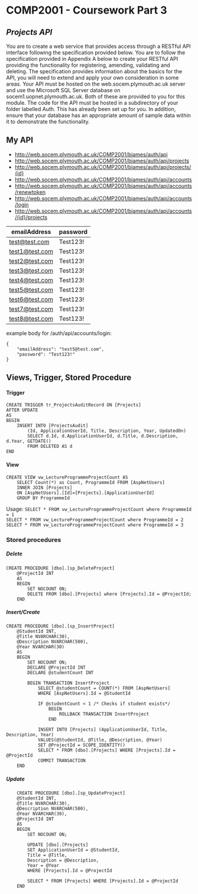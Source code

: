 # COMP2001 - Coursework Part 3
## _Projects API_

You are to create a web service that provides access through a RESTful API interface
following the specification provided below. You are to follow the specification provided in
Appendix A below to create your RESTful API providing the functionality for registering,
amending, validating and deleting. The specification provides information about the basics
for the API, you will need to extend and apply your own consideration in some areas.
Your API must be hosted on the web.socem.plymouth.ac.uk server and use the Microsoft
SQL Server database on socem1.uopnet.plymouth.ac.uk. Both of these are provided to
you for this module. The code for the API must be hosted in a subdirectory of your folder
labelled Auth. This has already been set up for you. In addition, ensure that your
database has an appropriate amount of sample data within it to demonstrate the
functionality.

## My API
- http://web.socem.plymouth.ac.uk/COMP2001/bjames/auth/api
- http://web.socem.plymouth.ac.uk/COMP2001/bjames/auth/api/projects
- http://web.socem.plymouth.ac.uk/COMP2001/bjames/auth/api/projects/{id}
- http://web.socem.plymouth.ac.uk/COMP2001/bjames/auth/api/accounts
- http://web.socem.plymouth.ac.uk/COMP2001/bjames/auth/api/accounts/renewtoken
- http://web.socem.plymouth.ac.uk/COMP2001/bjames/auth/api/accounts/login
- http://web.socem.plymouth.ac.uk/COMP2001/bjames/auth/api/accounts/{id}/projects


|  emailAddress |password   |
|---|---|
| test@test.com  |  Test123! |
| test1@test.com  |  Test123! |
| test2@test.com  | Test123!  |
| test3@test.com  |  Test123! |
| test4@test.com  |  Test123! |
| test5@test.com  |  Test123! |
| test6@test.com  | Test123!  |
| test7@test.com | Test123!  |
| test8@test.com | Test123!  |  
  
example body for /auth/api/accounts/login: 
```
{
    "emailAddress": "test5@test.com",
    "password": "Test123!"
}
```


## Views, Trigger, Stored Procedure
#### Trigger

```
CREATE TRIGGER tr_ProjectsAuditRecord ON [Projects]
AFTER UPDATE
AS
BEGIN
    INSERT INTO [ProjectsAudit]
        (Id, ApplicationUserId, Title, Description, Year, UpdatedOn)
        SELECT d.Id, d.ApplicationUserId, d.Title, d.Description, d.Year, GETDATE()
        FROM DELETED AS d
END
```
#### View

```
CREATE VIEW vw_LectureProgrammeProjectCount AS
    SELECT Count(*) as Count, ProgrammeId FROM [AspNetUsers]
    INNER JOIN [Projects]
    ON [AspNetUsers].[Id]=[Projects].[ApplicationUserId]
    GROUP BY ProgrammeId
```
Usage:
```SELECT * FROM vw_LectureProgrammeProjectCount where ProgrammeId = 1```  
```SELECT * FROM vw_LectureProgrammeProjectCount where ProgrammeId = 2```  
```SELECT * FROM vw_LectureProgrammeProjectCount where ProgrammeId = 3```  

### Stored procedures
##### Delete
```
CREATE PROCEDURE [dbo].[sp_DeleteProject]
    @ProjectId INT
    AS
    BEGIN
        SET NOCOUNT ON;
        DELETE FROM [dbo].[Projects] where [Projects].Id = @ProjectId; 
    END
```
##### Insert/Create
```
CREATE PROCEDURE [dbo].[sp_InsertProject]
    @StudentId INT,
    @Title NVARCHAR(30),
    @Description NVARCHAR(500),
    @Year NVARCHAR(30)  
    AS
    BEGIN
        SET NOCOUNT ON;
        DECLARE @ProjectId INT
        DECLARE @studentCount INT

        BEGIN TRANSACTION InsertProject
            SELECT @studentCount = COUNT(*) FROM [AspNetUsers]
            WHERE [AspNetUsers].Id = @StudentId

            IF @studentCount < 1 /* Checks if student exists*/
                BEGIN
                    ROLLBACK TRANSACTION InsertProject
                END
            
            INSERT INTO [Projects] (ApplicationUserId, Title, Description, Year)
            VALUES(@StudentId, @Title, @Description, @Year)                
            SET @ProjectId = SCOPE_IDENTITY()
            SELECT * FROM [dbo].[Projects] WHERE [Projects].Id = @ProjectId 
            COMMIT TRANSACTION                       
    END
```
##### Update
```
    CREATE PROCEDURE [dbo].[sp_UpdateProject]
    @StudentId INT,
    @Title NVARCHAR(30),
    @Description NVARCHAR(500),
    @Year NVARCHAR(30),
    @ProjectId INT
    AS
    BEGIN
        SET NOCOUNT ON;

        UPDATE [dbo].[Projects]
        SET ApplicationUserId = @StudentId,
        Title = @Title,
        Description = @Description,
        Year = @Year
        WHERE [Projects].Id = @ProjectId

        SELECT * FROM [Projects] WHERE [Projects].Id = @ProjectId
    END
```